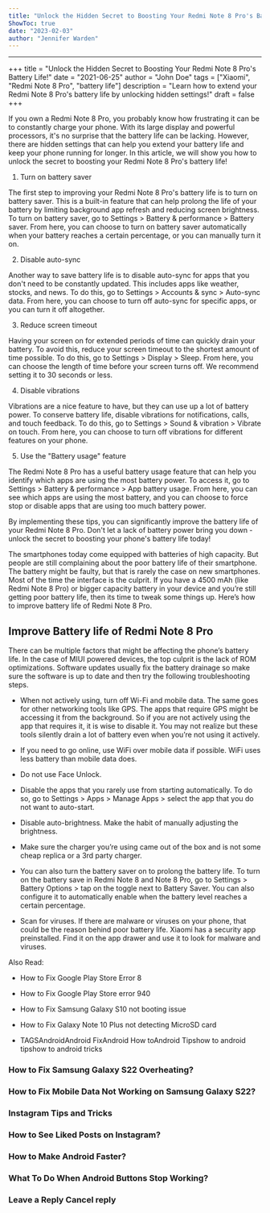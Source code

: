 ```yaml
---
title: "Unlock the Hidden Secret to Boosting Your Redmi Note 8 Pro's Battery Life!"
ShowToc: true 
date: "2023-02-03"
author: "Jennifer Warden"
---
```

*****
+++ title = "Unlock the Hidden Secret to Boosting Your Redmi Note 8 Pro's Battery Life!" date = "2021-06-25" author = "John Doe" tags = ["Xiaomi", "Redmi Note 8 Pro", "battery life"] description = "Learn how to extend your Redmi Note 8 Pro's battery life by unlocking hidden settings!" draft = false +++

If you own a Redmi Note 8 Pro, you probably know how frustrating it can be to constantly charge your phone. With its large display and powerful processors, it's no surprise that the battery life can be lacking. However, there are hidden settings that can help you extend your battery life and keep your phone running for longer. In this article, we will show you how to unlock the secret to boosting your Redmi Note 8 Pro's battery life!

1. Turn on battery saver

The first step to improving your Redmi Note 8 Pro's battery life is to turn on battery saver. This is a built-in feature that can help prolong the life of your battery by limiting background app refresh and reducing screen brightness. To turn on battery saver, go to Settings > Battery & performance > Battery saver. From here, you can choose to turn on battery saver automatically when your battery reaches a certain percentage, or you can manually turn it on.

2. Disable auto-sync

Another way to save battery life is to disable auto-sync for apps that you don't need to be constantly updated. This includes apps like weather, stocks, and news. To do this, go to Settings > Accounts & sync > Auto-sync data. From here, you can choose to turn off auto-sync for specific apps, or you can turn it off altogether.

3. Reduce screen timeout

Having your screen on for extended periods of time can quickly drain your battery. To avoid this, reduce your screen timeout to the shortest amount of time possible. To do this, go to Settings > Display > Sleep. From here, you can choose the length of time before your screen turns off. We recommend setting it to 30 seconds or less.

4. Disable vibrations

Vibrations are a nice feature to have, but they can use up a lot of battery power. To conserve battery life, disable vibrations for notifications, calls, and touch feedback. To do this, go to Settings > Sound & vibration > Vibrate on touch. From here, you can choose to turn off vibrations for different features on your phone.

5. Use the "Battery usage" feature

The Redmi Note 8 Pro has a useful battery usage feature that can help you identify which apps are using the most battery power. To access it, go to Settings > Battery & performance > App battery usage. From here, you can see which apps are using the most battery, and you can choose to force stop or disable apps that are using too much battery power.

By implementing these tips, you can significantly improve the battery life of your Redmi Note 8 Pro. Don't let a lack of battery power bring you down - unlock the secret to boosting your phone's battery life today!


The smartphones today come equipped with batteries of high capacity. But people are still complaining about the poor battery life of their smartphone. The battery might be faulty, but that is rarely the case on new smartphones. Most of the time the interface is the culprit. If you have a 4500 mAh (like Redmi Note 8 Pro) or bigger capacity battery in your device and you’re still getting poor battery life, then its time to tweak some things up. Here’s how to improve battery life of Redmi Note 8 Pro.
 
## Improve Battery life of Redmi Note 8 Pro
 
There can be multiple factors that might be affecting the phone’s battery life. In the case of MIUI powered devices, the top culprit is the lack of ROM optimizations. Software updates usually fix the battery drainage so make sure the software is up to date and then try the following troubleshooting steps.
 

 
- When not actively using, turn off Wi-Fi and mobile data. The same goes for other networking tools like GPS. The apps that require GPS might be accessing it from the background. So if you are not actively using the app that requires it, it is wise to disable it. You may not realize but these tools silently drain a lot of battery even when you’re not using it actively.

 
- If you need to go online, use WiFi over mobile data if possible. WiFi uses less battery than mobile data does.
 - Do not use Face Unlock.
 - Disable the apps that you rarely use from starting automatically. To do so, go to Settings > Apps > Manage Apps > select the app that you do not want to auto-start.
 - Disable auto-brightness. Make the habit of manually adjusting the brightness.

 
- Make sure the charger you’re using came out of the box and is not some cheap replica or a 3rd party charger.
 - You can also turn the battery saver on to prolong the battery life. To turn on the battery save in Redmi Note 8 and Note 8 Pro, go to Settings > Battery Options > tap on the toggle next to Battery Saver. You can also configure it to automatically enable when the battery level reaches a certain percentage.

 
- Scan for viruses. If there are malware or viruses on your phone, that could be the reason behind poor battery life. Xiaomi has a security app preinstalled. Find it on the app drawer and use it to look for malware and viruses.

 
Also Read:
 
- How to Fix Google Play Store Error 8
 - How to Fix Google Play Store error 940
 - How to Fix Samsung Galaxy S10 not booting issue
 - How to Fix Galaxy Note 10 Plus not detecting MicroSD card

 
- TAGSAndroidAndroid FixAndroid How toAndroid Tipshow to android tipshow to android tricks

 
### How to Fix Samsung Galaxy S22 Overheating?
 
### How to Fix Mobile Data Not Working on Samsung Galaxy S22?
 
### Instagram Tips and Tricks
 
### How to See Liked Posts on Instagram?
 
### How to Make Android Faster?
 
### What To Do When Android Buttons Stop Working?
 
### Leave a Reply Cancel reply





